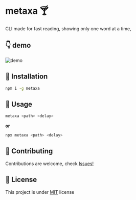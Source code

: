 # metaxa :cocktail:
CLI made for fast reading, showing only one word at a time,
## :point_down: demo
![demo](https://github.com/makoteq/metaxa/blob/master/github/demo.png)

## :floppy_disk: Installation
``` bash
npm i -g metaxa
```
## :electric_plug: Usage 
``` bash
metaxa <path> <delay>
```
**or**
``` bash
npx metaxa <path> <delay>
```
## :raised_hands: Contributing 
Contributions are welcome, check [Issues!](https://github.com/makoteq/metaxa/issues)

## :page_with_curl: License 
This project is under [MIT](https://github.com/makoteq/metaxa/blob/main/LICENSE) license
